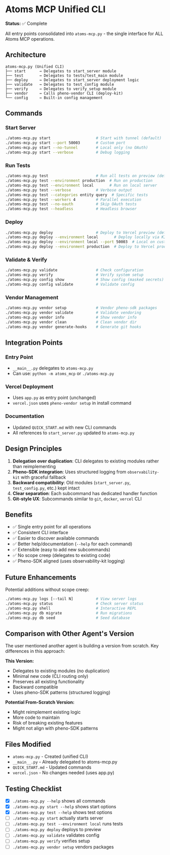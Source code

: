 # Atoms MCP Unified CLI

**Status:** ✅ Complete

All entry points consolidated into `atoms-mcp.py` - the single interface for ALL Atoms MCP operations.

## Architecture

```
atoms-mcp.py (Unified CLI)
├── start      → Delegates to start_server module
├── test       → Delegates to tests/test_main module  
├── deploy     → Delegates to start_server deployment logic
├── validate   → Delegates to test_config module
├── verify     → Delegates to verify_setup module
├── vendor     → Calls pheno-vendor CLI (deploy-kit)
└── config     → Built-in config management
```

## Commands

### Start Server
```bash
./atoms-mcp.py start                    # Start with tunnel (default)
./atoms-mcp.py start --port 50003       # Custom port
./atoms-mcp.py start --no-tunnel        # Local only (no OAuth)
./atoms-mcp.py start --verbose          # Debug logging
```

### Run Tests
```bash
./atoms-mcp.py test                     # Run all tests on preview (default)
./atoms-mcp.py test --environment production  # Run on production
./atoms-mcp.py test --environment local       # Run on local server
./atoms-mcp.py test --verbose           # Verbose output
./atoms-mcp.py test --categories entity query  # Specific tests
./atoms-mcp.py test --workers 4         # Parallel execution
./atoms-mcp.py test --no-oauth          # Skip OAuth tests
./atoms-mcp.py test --headless          # Headless browser
```

### Deploy
```bash
./atoms-mcp.py deploy                   # Deploy to Vercel preview (default)
./atoms-mcp.py deploy --environment local       # Deploy locally via KInfra tunnel
./atoms-mcp.py deploy --environment local --port 50003  # Local on custom port
./atoms-mcp.py deploy --environment production  # Deploy to Vercel production (atomcp.kooshapari.com)
```

### Validate & Verify
```bash
./atoms-mcp.py validate                 # Check configuration
./atoms-mcp.py verify                   # Verify system setup
./atoms-mcp.py config show              # Show config (masked secrets)
./atoms-mcp.py config validate          # Validate config
```

### Vendor Management
```bash
./atoms-mcp.py vendor setup             # Vendor pheno-sdk packages
./atoms-mcp.py vendor validate          # Validate vendoring
./atoms-mcp.py vendor info              # Show vendor info
./atoms-mcp.py vendor clean             # Clean vendor dir
./atoms-mcp.py vendor generate-hooks    # Generate git hooks
```

## Integration Points

### Entry Point
- `__main__.py` delegates to `atoms-mcp.py`
- Can use: `python -m atoms_mcp` or `./atoms-mcp.py`

### Vercel Deployment
- Uses `app.py` as entry point (unchanged)
- `vercel.json` uses `pheno-vendor setup` in install command

### Documentation
- Updated `QUICK_START.md` with new CLI commands
- All references to `start_server.py` updated to `atoms-mcp.py`

## Design Principles

1. **Delegation over duplication**: CLI delegates to existing modules rather than reimplementing
2. **Pheno-SDK integration**: Uses structured logging from `observability-kit` with graceful fallback
3. **Backward compatibility**: Old modules (`start_server.py`, `test_config.py`, etc.) kept intact
4. **Clear separation**: Each subcommand has dedicated handler function
5. **Git-style UX**: Subcommands similar to `git`, `docker`, `vercel` CLI

## Benefits

- ✅ Single entry point for all operations
- ✅ Consistent CLI interface  
- ✅ Easier to discover available commands
- ✅ Better help/documentation (`--help` for each command)
- ✅ Extensible (easy to add new subcommands)
- ✅ No scope creep (delegates to existing code)
- ✅ Pheno-SDK aligned (uses observability-kit logging)

## Future Enhancements

Potential additions without scope creep:

```bash
./atoms-mcp.py logs [--tail N]          # View server logs
./atoms-mcp.py status                   # Check server status  
./atoms-mcp.py shell                    # Interactive REPL
./atoms-mcp.py db migrate               # Run migrations
./atoms-mcp.py db seed                  # Seed database
```

## Comparison with Other Agent's Version

The user mentioned another agent is building a version from scratch. Key differences in this approach:

**This Version:**
- Delegates to existing modules (no duplication)
- Minimal new code (CLI routing only)
- Preserves all existing functionality
- Backward compatible
- Uses pheno-SDK patterns (structured logging)

**Potential From-Scratch Version:**
- Might reimplement existing logic
- More code to maintain
- Risk of breaking existing features
- Might not align with pheno-SDK patterns

## Files Modified

- `atoms-mcp.py` - Created (unified CLI)
- `__main__.py` - Already delegated to atoms-mcp.py
- `QUICK_START.md` - Updated commands
- `vercel.json` - No changes needed (uses app.py)

## Testing Checklist

- [x] `./atoms-mcp.py --help` shows all commands
- [x] `./atoms-mcp.py start --help` shows start options
- [x] `./atoms-mcp.py test --help` shows test options
- [ ] `./atoms-mcp.py start` actually starts server
- [ ] `./atoms-mcp.py test --environment local` runs tests
- [ ] `./atoms-mcp.py deploy` deploys to preview
- [ ] `./atoms-mcp.py validate` validates config
- [ ] `./atoms-mcp.py verify` verifies setup
- [ ] `./atoms-mcp.py vendor setup` vendors packages
